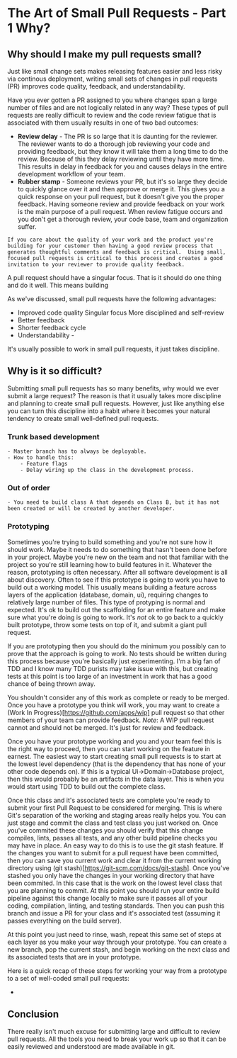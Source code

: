 # The Art of Small Pull Requests - Part 1 Why?

## Why should I make my pull requests small?
Just like small change sets makes releasing features easier and less risky via continous deployment, writing small sets of changes in pull requests (PR) improves code quality, feedback, and understandability.  

Have you ever gotten a PR assigned to you where changes span a large number of files and are not logically related in any way?  These types of pull requests are really difficult to review and the code review fatigue that is associated with them usually results in one of two bad outcomes:

- **Review delay** - The PR is so large that it is daunting for the reviewer.  The reviewer wants to do a thorough job reviewing your code and providing feedback, but they know it will take them a long time to do the review.  Because of this they delay reviewing until they have more time.  This results in delay in feedback for you and causes delays in the entire development workflow of your team.
- **Rubber stamp** - Someone reviews your PR, but it's so large they decide to quickly glance over it and then approve or merge it.  This gives you a quick response on your pull request, but it doesn't give you the proper feedback.  Having someone review and provide feedback on your work is the main purpose of a pull request.  When review fatigue occurs and you don't get a thorough review, your code base, team and organization suffer.

```
If you care about the quality of your work and the product you're building for your customer then having a good review process that generates thoughtful comments and feedback is critical.  Using small, focused pull requests is critical to this process and creates a good invitation to your reviewer to provide quality feedback.
```
A pull request should have a singular focus.  That is it should do one thing and do it well.  This means building 

As we've discussed, small pull requests have the following advantages:

- Improved code quality
    Singular focus
    More disciplined and self-review
- Better feedback
- Shorter feedback cycle
- Understandability - 

It's usually possible to work in small pull requests, it just takes discipline.   

## Why is it so difficult?
Submitting small pull requests has so many benefits, why would we ever submit a large request?  The reason is that it usually takes more discipline and planning to create small pull requests. However, just like anything else you can turn this discipline into a habit where it becomes your natural tendency to create small well-defined pull requests.

### Trunk based development
    - Master branch has to always be deployable.
    - How to handle this:
        - Feature flags
        - Delay wiring up the class in the development process.

### Out of order
    - You need to build class A that depends on Class B, but it has not been created or will be created by another developer.

### Prototyping 
Sometimes you're trying to build something and you're not sure how it should work.  Maybe it needs to do something that hasn't been done before in your project.  Maybe you're new on the team and not that familiar with the project so you're still learning how to build features in it.  Whatever the reason, prototyping is often necessary.  After all software development is all about discovery.  Often to see if this prototype is going to work you have to build out a working model.  This usually means building a feature across layers of the application (database, domain, ui), requiring changes to relatively large number of files.  This type of protyping is normal and expected.  It's ok to build out the scaffolding for an entire feature and make sure what you're doing is going to work.  It's *not* ok to go back to a quickly built prototype, throw some tests on top of it, and submit a giant pull request.

If you are prototyping then you should do the minimum you possibly can to prove that the approach is going to work.  No tests should be written during this process because you're basically just experimenting.  I'm a big fan of TDD and I know many TDD purists may take issue with this, but creating tests at this point is too large of an investment in work that has a good chance of being thrown away.  

You shouldn't consider any of this work as complete or ready to be merged.   Once you have a prototype you think will work, you may want to create a (Work In Progress)[https://github.com/apps/wip] pull request so that other members of your team can provide feedback.  *Note*: A WIP pull request cannot and should not be merged.  It's just for review and feedback.

Once you have your prototype working and you and your team feel this is the right way to proceed, then you can start working on the feature in earnest.  The easiest way to start creating small pull requests is to start at the lowest level dependency (that is the dependency that has none of your other code depends on).  If this is a typical Ui->Domain->Database project, then this would probably be an artifacts in the data layer.  This is when you would start using TDD to build out the complete class.

Once this class and it's associated tests are complete you're ready to submit your first Pull Request to be considered for merging.  This is where Git's separation of the working and staging areas really helps you.  You can just stage and commit the class and test class you just worked on.  Once you've commited these changes you should verify that this change compiles, lints, passes all tests, and any other build pipeline checks you may have in place.  An easy way to do this is to use the git stash feature.  If the changes you want to submit for a pull request have been committed, then you can save you current work and clear it from the current working directory using (git stash)[https://git-scm.com/docs/git-stash].  Once you've stashed you only have the changes in your working directory that have been commited.  In this case that is the work on the lowest level class that you are planning to commit.  At this point you should run your entire build pipeline against this change locally to make sure it passes all of your coding, compilation,  linting, and testing standards.  Then you can push this branch and issue a PR for your class and it's associated test (assuming it passes everything on the build server).  

At this point you just need to rinse, wash, repeat this same set of steps at each layer as you make your way through your prototype.  You can create a new branch, pop the current stash, and begin working on the next class and its associated tests that are in your prototype.  

Here is a quick recap of these steps for working your way from a prototype to a set of well-coded small pull requests:

- 

## Conclusion
There really isn't much excuse for submitting large and difficult to review pull requests.   All the tools you need to break your work up so that it can be easily reviewed and understood are made available in git.  


